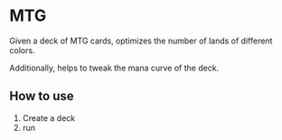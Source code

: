 # MTG

Given a deck of MTG cards, optimizes the number of lands of different colors.

Additionally, helps to tweak the mana curve of the deck.

## How to use

1. Create a deck
2. run
